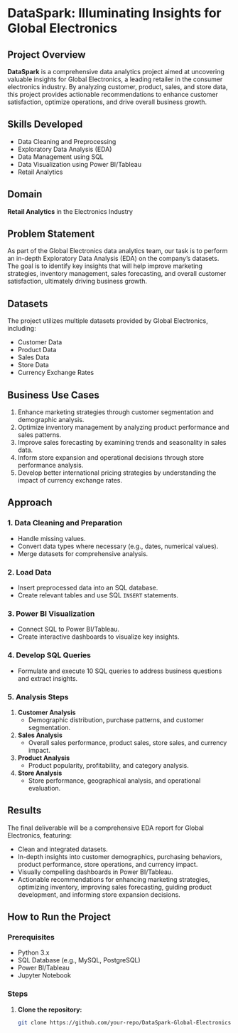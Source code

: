 # DataSpark: Illuminating Insights for Global Electronics

## Project Overview
**DataSpark** is a comprehensive data analytics project aimed at uncovering valuable insights for Global Electronics, a leading retailer in the consumer electronics industry. By analyzing customer, product, sales, and store data, this project provides actionable recommendations to enhance customer satisfaction, optimize operations, and drive overall business growth.

## Skills Developed
- Data Cleaning and Preprocessing
- Exploratory Data Analysis (EDA)
- Data Management using SQL
- Data Visualization using Power BI/Tableau
- Retail Analytics

## Domain
**Retail Analytics** in the Electronics Industry

## Problem Statement
As part of the Global Electronics data analytics team, our task is to perform an in-depth Exploratory Data Analysis (EDA) on the company’s datasets. The goal is to identify key insights that will help improve marketing strategies, inventory management, sales forecasting, and overall customer satisfaction, ultimately driving business growth.

## Datasets
The project utilizes multiple datasets provided by Global Electronics, including:
- Customer Data
- Product Data
- Sales Data
- Store Data
- Currency Exchange Rates

## Business Use Cases
1. Enhance marketing strategies through customer segmentation and demographic analysis.
2. Optimize inventory management by analyzing product performance and sales patterns.
3. Improve sales forecasting by examining trends and seasonality in sales data.
4. Inform store expansion and operational decisions through store performance analysis.
5. Develop better international pricing strategies by understanding the impact of currency exchange rates.

## Approach

### 1. Data Cleaning and Preparation
- Handle missing values.
- Convert data types where necessary (e.g., dates, numerical values).
- Merge datasets for comprehensive analysis.

### 2. Load Data
- Insert preprocessed data into an SQL database.
- Create relevant tables and use SQL `INSERT` statements.

### 3. Power BI Visualization
- Connect SQL to Power BI/Tableau.
- Create interactive dashboards to visualize key insights.

### 4. Develop SQL Queries
- Formulate and execute 10 SQL queries to address business questions and extract insights.

### 5. Analysis Steps
1. **Customer Analysis**
   - Demographic distribution, purchase patterns, and customer segmentation.
2. **Sales Analysis**
   - Overall sales performance, product sales, store sales, and currency impact.
3. **Product Analysis**
   - Product popularity, profitability, and category analysis.
4. **Store Analysis**
   - Store performance, geographical analysis, and operational evaluation.

## Results
The final deliverable will be a comprehensive EDA report for Global Electronics, featuring:
- Clean and integrated datasets.
- In-depth insights into customer demographics, purchasing behaviors, product performance, store operations, and currency impact.
- Visually compelling dashboards in Power BI/Tableau.
- Actionable recommendations for enhancing marketing strategies, optimizing inventory, improving sales forecasting, guiding product development, and informing store expansion decisions.

## How to Run the Project

### Prerequisites
- Python 3.x
- SQL Database (e.g., MySQL, PostgreSQL)
- Power BI/Tableau
- Jupyter Notebook

### Steps
1. **Clone the repository:**
   ```bash
   git clone https://github.com/your-repo/DataSpark-Global-Electronics.git
